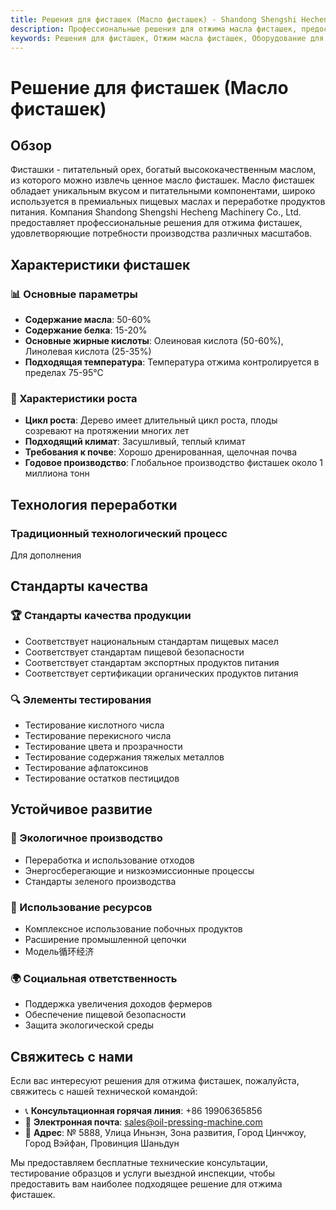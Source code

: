 ```yaml
---
title: Решения для фисташек (Масло фисташек) - Shandong Shengshi Hecheng Machinery Co., Ltd.
description: Профессиональные решения для отжима масла фисташек, предоставление оборудования и технических услуг по переработке масла фисташек, содержание масла 50-60%, использование подходящего процесса отжима для выделения питательной ценности, удовлетворяющие различные потребности от небольших мастерских до крупных заводов.
keywords: Решения для фисташек, Отжим масла фисташек, Оборудование для переработки фисташек, Линия производства масла фисташек, Пресс для масла фисташек, Экстракция масла фисташек, Переработка масличных семян фисташек, Оборудование для отжима масла фисташек, Оборудование для производства масла фисташек, Завод по переработке масла фисташек, Питательная ценность масла фисташек
---
```


# Решение для фисташек (Масло фисташек)

## Обзор

Фисташки - питательный орех, богатый высококачественным маслом, из которого можно извлечь ценное масло фисташек. Масло фисташек обладает уникальным вкусом и питательными компонентами, широко используется в премиальных пищевых маслах и переработке продуктов питания. Компания Shandong Shengshi Hecheng Machinery Co., Ltd. предоставляет профессиональные решения для отжима фисташек, удовлетворяющие потребности производства различных масштабов.

## Характеристики фисташек

### 📊 Основные параметры
- **Содержание масла**: 50-60%
- **Содержание белка**: 15-20%
- **Основные жирные кислоты**: Олеиновая кислота (50-60%), Линолевая кислота (25-35%)
- **Подходящая температура**: Температура отжима контролируется в пределах 75-95℃

### 🌱 Характеристики роста
- **Цикл роста**: Дерево имеет длительный цикл роста, плоды созревают на протяжении многих лет
- **Подходящий климат**: Засушливый, теплый климат
- **Требования к почве**: Хорошо дренированная, щелочная почва
- **Годовое производство**: Глобальное производство фисташек около 1 миллиона тонн

## Технология переработки

### Традиционный технологический процесс
Для дополнения

## Стандарты качества

### 🏆 Стандарты качества продукции
- Соответствует национальным стандартам пищевых масел
- Соответствует стандартам пищевой безопасности
- Соответствует стандартам экспортных продуктов питания
- Соответствует сертификации органических продуктов питания

### 🔍 Элементы тестирования
- Тестирование кислотного числа
- Тестирование перекисного числа
- Тестирование цвета и прозрачности
- Тестирование содержания тяжелых металлов
- Тестирование афлатоксинов
- Тестирование остатков пестицидов

## Устойчивое развитие

### 🌱 Экологичное производство
- Переработка и использование отходов
- Энергосберегающие и низкоэмиссионные процессы
- Стандарты зеленого производства

### 🔄 Использование ресурсов
- Комплексное использование побочных продуктов
- Расширение промышленной цепочки
- Модель循环经济

### 🌍 Социальная ответственность
- Поддержка увеличения доходов фермеров
- Обеспечение пищевой безопасности
- Защита экологической среды

## Свяжитесь с нами

Если вас интересуют решения для отжима фисташек, пожалуйста, свяжитесь с нашей технической командой:

- 📞 **Консультационная горячая линия**: +86 19906365856
- 📧 **Электронная почта**: sales@oil-pressing-machine.com
- 📍 **Адрес**: № 5888, Улица Иньнэн, Зона развития, Город Цинчжоу, Город Вэйфан, Провинция Шаньдун

Мы предоставляем бесплатные технические консультации, тестирование образцов и услуги выездной инспекции, чтобы предоставить вам наиболее подходящее решение для отжима фисташек.